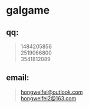 # galgame

qq:
-
>1484205856\
>2519066800\
>3541812089

email:
-
>hongweifei@outlook.com\
>hongweifei2@163.com

